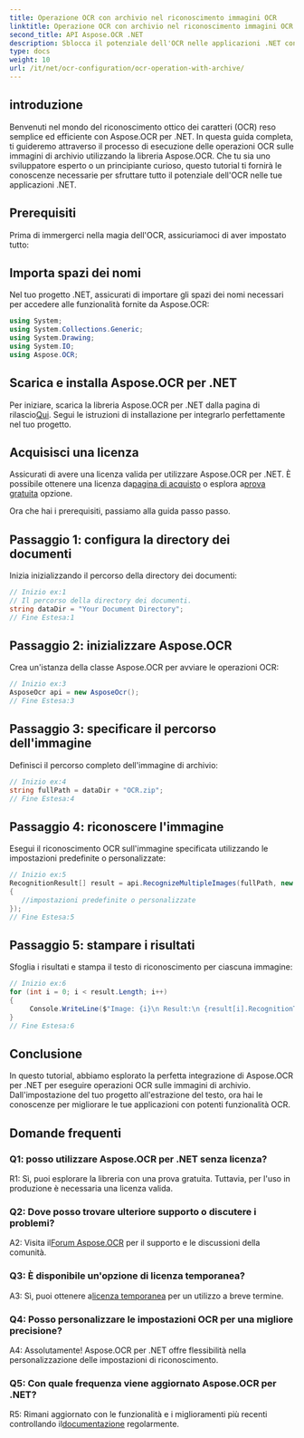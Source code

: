 ```yaml
---
title: Operazione OCR con archivio nel riconoscimento immagini OCR
linktitle: Operazione OCR con archivio nel riconoscimento immagini OCR
second_title: API Aspose.OCR .NET
description: Sblocca il potenziale dell'OCR nelle applicazioni .NET con Aspose.OCR. Impara passo dopo passo come estrarre il testo dalle immagini di archivio.
type: docs
weight: 10
url: /it/net/ocr-configuration/ocr-operation-with-archive/
---
```

## introduzione

Benvenuti nel mondo del riconoscimento ottico dei caratteri (OCR) reso semplice ed efficiente con Aspose.OCR per .NET. In questa guida completa, ti guideremo attraverso il processo di esecuzione delle operazioni OCR sulle immagini di archivio utilizzando la libreria Aspose.OCR. Che tu sia uno sviluppatore esperto o un principiante curioso, questo tutorial ti fornirà le conoscenze necessarie per sfruttare tutto il potenziale dell'OCR nelle tue applicazioni .NET.

## Prerequisiti

Prima di immergerci nella magia dell'OCR, assicuriamoci di aver impostato tutto:

## Importa spazi dei nomi

Nel tuo progetto .NET, assicurati di importare gli spazi dei nomi necessari per accedere alle funzionalità fornite da Aspose.OCR:

```csharp
using System;
using System.Collections.Generic;
using System.Drawing;
using System.IO;
using Aspose.OCR;
```

## Scarica e installa Aspose.OCR per .NET

 Per iniziare, scarica la libreria Aspose.OCR per .NET dalla pagina di rilascio[Qui](https://releases.aspose.com/ocr/net/). Segui le istruzioni di installazione per integrarlo perfettamente nel tuo progetto.

## Acquisisci una licenza

 Assicurati di avere una licenza valida per utilizzare Aspose.OCR per .NET. È possibile ottenere una licenza da[pagina di acquisto](https://purchase.aspose.com/buy) o esplora a[prova gratuita](https://releases.aspose.com/) opzione.

Ora che hai i prerequisiti, passiamo alla guida passo passo.

## Passaggio 1: configura la directory dei documenti

Inizia inizializzando il percorso della directory dei documenti:

```csharp
// Inizio ex:1
// Il percorso della directory dei documenti.
string dataDir = "Your Document Directory";
// Fine Estesa:1
```

## Passaggio 2: inizializzare Aspose.OCR

Crea un'istanza della classe Aspose.OCR per avviare le operazioni OCR:

```csharp
// Inizio ex:3
AsposeOcr api = new AsposeOcr();
// Fine Estesa:3
```

## Passaggio 3: specificare il percorso dell'immagine

Definisci il percorso completo dell'immagine di archivio:

```csharp
// Inizio ex:4
string fullPath = dataDir + "OCR.zip";
// Fine Estesa:4
```

## Passaggio 4: riconoscere l'immagine

Esegui il riconoscimento OCR sull'immagine specificata utilizzando le impostazioni predefinite o personalizzate:

```csharp
// Inizio ex:5
RecognitionResult[] result = api.RecognizeMultipleImages(fullPath, new RecognitionSettings
{
   //impostazioni predefinite o personalizzate
});
// Fine Estesa:5
```

## Passaggio 5: stampare i risultati

Sfoglia i risultati e stampa il testo di riconoscimento per ciascuna immagine:

```csharp
// Inizio ex:6
for (int i = 0; i < result.Length; i++)
{
	 Console.WriteLine($"Image: {i}\n Result:\n {result[i].RecognitionText}");
}
// Fine Estesa:6
```

## Conclusione

In questo tutorial, abbiamo esplorato la perfetta integrazione di Aspose.OCR per .NET per eseguire operazioni OCR sulle immagini di archivio. Dall'impostazione del tuo progetto all'estrazione del testo, ora hai le conoscenze per migliorare le tue applicazioni con potenti funzionalità OCR.

## Domande frequenti

### Q1: posso utilizzare Aspose.OCR per .NET senza licenza?

R1: Sì, puoi esplorare la libreria con una prova gratuita. Tuttavia, per l'uso in produzione è necessaria una licenza valida.

### Q2: Dove posso trovare ulteriore supporto o discutere i problemi?

 A2: Visita il[Forum Aspose.OCR](https://forum.aspose.com/c/ocr/16) per il supporto e le discussioni della comunità.

### Q3: È disponibile un'opzione di licenza temporanea?

 A3: Sì, puoi ottenere a[licenza temporanea](https://purchase.aspose.com/temporary-license/) per un utilizzo a breve termine.

### Q4: Posso personalizzare le impostazioni OCR per una migliore precisione?

A4: Assolutamente! Aspose.OCR per .NET offre flessibilità nella personalizzazione delle impostazioni di riconoscimento.

### Q5: Con quale frequenza viene aggiornato Aspose.OCR per .NET?

 R5: Rimani aggiornato con le funzionalità e i miglioramenti più recenti controllando il[documentazione](https://reference.aspose.com/ocr/net/) regolarmente.